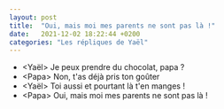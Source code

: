 ```yaml
---
layout: post
title:  "Oui, mais moi mes parents ne sont pas là !"
date:   2021-12-02 18:22:44 +0200
categories: "Les répliques de Yaël"
---
```


-   \<Yaël\>  Je peux prendre du chocolat, papa ?
-   \<Papa\>  Non, t'as déjà pris ton goûter 
-   \<Yaël\>  Toi aussi et pourtant là t'en manges !
-   \<Papa\>  Oui, mais moi mes parents ne sont pas là ! 

